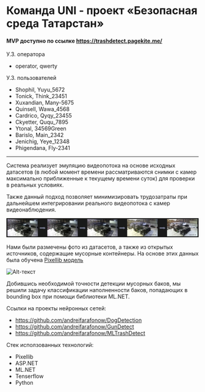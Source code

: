 # Команда UNI - проект «Безопасная среда Татарстан»

#### MVP доступно по ссылке https://trashdetect.pagekite.me/  
У.З. оператора 
- operator, qwerty

У.З. пользователей  
- Shophil,  Yuyu_5672
- Tonick,  Think_23451
- Xuxandian,  Many-5675
- Quinsell,  Wawa_4568
- Cardrico,  Qyqy_23455
- Ckyetter,  Ququ_7895
- Ytonal,  34569Green
- Barislo,  Main_2342
- Jenichig,  Yeye_12348
- Phigendana,  Fly-2341



____

Система реализует эмуляцию видеопотока на основе исходных датасетов (в любой момент времени рассматриваются снимки с камер максимально приближенные к текущему времени суток) для проверки в реальных условиях.

Также данный подход позволяет минимизировать трудозатраты при дальнейшем интегрировании реального видеопотока с камер видеонаблюдения.

![Alt-текст](https://raw.githubusercontent.com/andreifarafonow/BSTDetection/master/WebApplication1/Без%20имени-1.png)

Нами были размечены фото из датасетов, а также из открытых источников, содержащие мусорные контейнеры. На основе этих данных была обучена <a href="https://drive.google.com/file/d/1ymdzasB2Q_rCSX_jcpHGbLbaTAOtNuHX/view?usp=sharing">Pixellib модель</a>

![Alt-текст](https://sun9-52.userapi.com/impg/6hGMIUelbpmlASKxeMQXRVF3MOpcZ7QPeVB9Xg/gpca9sMhsDw.jpg?size=230x161&quality=95&sign=68885e1d35fdf16682ed23fccfa29615&type=album)

Добившись необходимой точности детекции мусорных баков, мы решили задачу классификации наполненности баков, попадающих в bounding box при помощи библиотеки ML.NET.

Ссылки на проекты нейронных сетей:
- https://github.com/andreifarafonow/DogDetection
- https://github.com/andreifarafonow/GunDetect
- https://github.com/andreifarafonow/MLTrashDetect


Стек исползованных технологий:
- Pixellib 
- ASP.NET
- ML.NET
- Tenserflow
- Python
